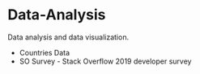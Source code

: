 # Data-Analysis

Data analysis and data visualization.

* Countries Data
* SO Survey - Stack Overflow 2019 developer survey
